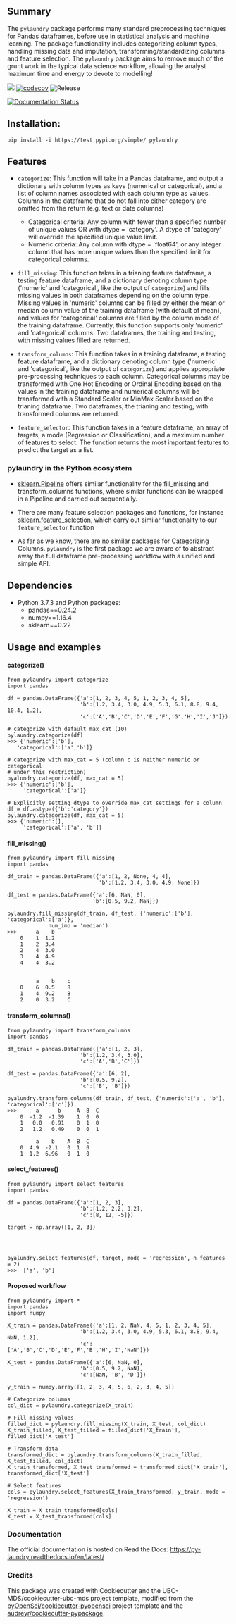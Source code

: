 
## Summary
The `pylaundry` package performs many standard preprocessing techniques for Pandas dataframes,  before use in statistical analysis and machine learning. The package functionality includes categorizing column types, handling missing data and imputation, transforming/standardizing columns and feature selection. The `pylaundry` package aims to remove much of the grunt work in the typical data science workflow, allowing the analyst maximum time and energy to devote to modelling!

![](https://github.com/UBC-MDS/py-laundry/workflows/build/badge.svg) [![codecov](https://codecov.io/gh/UBC-MDS/py-laundry/branch/master/graph/badge.svg)](https://codecov.io/gh/UBC-MDS/py-laundry) ![Release](https://github.com/UBC-MDS/py-laundry/workflows/Release/badge.svg)

[![Documentation Status](https://readthedocs.org/projects/py-laundry/badge/?version=latest)](https://py-laundry.readthedocs.io/en/latest/?badge=latest)

## Installation:
```
pip install -i https://test.pypi.org/simple/ pylaundry
```

## Features
- `categorize`: This function will take in a Pandas dataframe, and output a dictionary with column types as keys (numerical or categorical), and a list of column names associated with each column type as values. Columns in the dataframe that do not fall into either category are omitted from the return (e.g. text or date columns)
    - Categorical criteria: Any column with fewer than a specified number of unique values OR with dtype = 'category'. A dtype of 'category' will override the specified unique value limit.
    - Numeric criteria: Any column with dtype = `float64', or any integer column that has more unique values than the specified limit for categorical columns.  

- `fill_missing`: This function takes in a trianing feature dataframe, a testing feature dataframe, and a dictionary denoting column type ('numeric' and 'categorical', like the output of `categorize`) and fills missing values in both dataframes depending on the column type. Missing values in 'numeric' columns can be filled by either the mean or median column value of the training dataframe (with default of mean), and values for 'categorical' columns are filled by the column mode of the training dataframe. Currently, this function supports only 'numeric' and 'categorical' columns. Two dataframes, the training and testing, with missing values filled are returned.

-  `transform_columns`: This function takes in a training dataframe, a testing feature dataframe, and a dictionary denoting column type ('numeric' and 'categorical', like the output of `categorize`) and applies appropriate pre-processing techniques to each column. Categorical columns may be transformed with One Hot Encoding or Ordinal Encoding based on the values in the training dataframe and numerical columns will be transformed with a Standard Scaler or MinMax Scaler based on the trianing dataframe. Two dataframes, the trianing and testing, with transformed columns are returned.

- `feature_selector`: This function takes in a feature dataframe, an array of targets, a mode (Regression or Classification), and a maximum number of features to select. The function returns the most important features to predict the target as a list.

### pylaundry in the Python ecosystem
- [sklearn.Pipeline](https://scikit-learn.org/stable/modules/generated/sklearn.pipeline.Pipeline.html) offers similar functionality for the fill_missing and transform_columns functions, where similar functions can be wrapped in a Pipeline and carried out sequentially.

- There are many feature selection packages and functions, for instance [sklearn.feature_selection](https://scikit-learn.org/stable/modules/feature_selection.html), which carry out similar functionality to our `feature_selector` function

- As far as we know, there are no similar packages for Categorizing Columns. `pyLaundry` is the first package we are aware of to abstract away the full dataframe pre-processing workflow with a unified and simple API.

## Dependencies

- Python 3.7.3 and Python packages:
  - pandas==0.24.2  
  - numpy==1.16.4  
  - sklearn==0.22    
  
## Usage and examples

#### categorize()

```
from pylaundry import categorize
import pandas

df = pandas.DataFrame({'a':[1, 2, 3, 4, 5, 1, 2, 3, 4, 5],
                       'b':[1.2, 3.4, 3.0, 4.9, 5.3, 6.1, 8.8, 9.4, 10.4, 1.2],
                       'c':['A','B','C','D','E','F','G','H','I','J']})

# categorize with default max_cat (10)
pylaundry.categorize(df)
>>> {'numeric':['b'], 
   'categorical':['a','b']}

# categorize with max_cat = 5 (column c is neither numeric or categorical 
# under this restriction)
pyalundry.categorize(df, max_cat = 5)
>>> {'numeric':['b'],
     'categorical':['a']}

# Explicitly setting dtype to override max_cat settings for a column
df = df.astype({'b':'category'})
pylaundry.categorize(df, max_cat = 5)
>>> {'numeric':[],
     'categorical':['a', 'b']}
```

#### fill_missing()

```
from pylaundry import fill_missing
import pandas

df_train = pandas.DataFrame({'a':[1, 2, None, 4, 4],
                             'b':[1.2, 3.4, 3.0, 4.9, None]})

df_test = pandas.DataFrame({'a':[6, NaN, 0],
                           'b':[0.5, 9.2, NaN]})

pylaundry.fill_missing(df_train, df_test, {'numeric':['b'], 'categorical':['a']}, 
             num_imp = 'median')
>>>      a    b    
    0    1  1.2    
    1    2  3.4    
    2    4  3.0    
    3    4  4.9    
    4    4  3.2   


         a    b    c
    0    6  0.5    B
    1    4  9.2    B
    2    0  3.2    C
```

#### transform_columns()

```
from pylaundry import transform_columns
import pandas

df_train = pandas.DataFrame({'a':[1, 2, 3],
                       'b':[1.2, 3.4, 3.0],
                       'c':['A','B','C']})

df_test = pandas.DataFrame({'a':[6, 2],
                       'b':[0.5, 9.2],
                       'c':['B', 'B']})

pyalundry.transform_columns(df_train, df_test, {'numeric':['a', 'b'], 'categorical':['c']})
>>>      a      b     A  B  C
    0  -1.2  -1.39    1  0  0
    1   0.0   0.91    0  1  0
    2   1.2   0.49    0  0  1

         a    b    A  B  C
    0  4.9  -2.1   0  1  0
    1  1.2  6.96   0  1  0
```

#### select_features()

```
from pylaundry import select_features
import pandas

df = pandas.DataFrame({'a':[1, 2, 3],
                       'b':[1.2, 2.2, 3.2],
                       'c':[8, 12, -5]})

target = np.array([1, 2, 3])




pyalundry.select_features(df, target, mode = 'regression', n_features = 2)
>>>  ['a', 'b']
```

#### Proposed workflow
```
from pylaundry import *
import pandas
import numpy

X_train = pandas.DataFrame({'a':[1, 2, NaN, 4, 5, 1, 2, 3, 4, 5],
                       'b':[1.2, 3.4, 3.0, 4.9, 5.3, 6.1, 8.8, 9.4, NaN, 1.2],
                       'c':['A','B','C','D','E','F','B','H','I','NaN']})

X_test = pandas.DataFrame({'a':[6, NaN, 0],
                       'b':[0.5, 9.2, NaN],
                       'c':[NaN, 'B', 'D']})

y_train = numpy.array([1, 2, 3, 4, 5, 6, 2, 3, 4, 5])

# Categorize columns
col_dict = pylaundry.categorize(X_train)

# Fill missing values
filled_dict = pylaundry.fill_missing(X_train, X_test, col_dict)
X_train_filled, X_test_filled = filled_dict['X_train'], filled_dict['X_test']

# Transform data
transformed_dict = pylaundry.transform_columns(X_train_filled, X_test_filled, col_dict)
X_train_transformed, X_test_transformed = transformed_dict['X_train'], transformed_dict['X_test']

# Select features
cols = pylaundry.select_features(X_train_transformed, y_train, mode = 'regression')

X_train = X_train_transformed[cols]
X_test = X_test_transformed[cols]

```

### Documentation
The official documentation is hosted on Read the Docs: <https://py-laundry.readthedocs.io/en/latest/>

### Credits
This package was created with Cookiecutter and the UBC-MDS/cookiecutter-ubc-mds project template, modified from the [pyOpenSci/cookiecutter-pyopensci](https://github.com/pyOpenSci/cookiecutter-pyopensci) project template and the [audreyr/cookiecutter-pypackage](https://github.com/audreyr/cookiecutter-pypackage).



